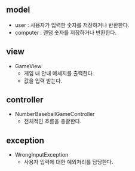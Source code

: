 ## model
* user : 사용자가 입력한 숫자를 저장하거나 반환한다.
* computer : 랜덤 숫자를 저장하거나 반환한다.

## view 
* GameView
  * 게임 내 안내 메세지를 출력한다.
  * 값을 입력 받는다.

## controller
* NumberBaseballGameController
  * 전체적인 흐름을 총괄한다.

## exception
* WrongInputException
  * 사용자 입력에 대한 예외처리를 담당한다.
